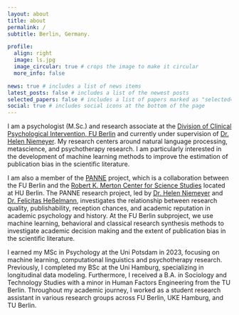 ```yaml
---
layout: about
title: about
permalink: /
subtitle: Berlin, Germany.

profile:
  align: right
  image: ls.jpg
  image_circular: true # crops the image to make it circular
  more_info: false

news: true # includes a list of news items
latest_posts: false # includes a list of the newest posts
selected_papers: false # includes a list of papers marked as "selected={true}"
social: true # includes social icons at the bottom of the page
---
```



I am a psychologist (M.Sc.) and research associate at the <a href='https://www.ewi-psy.fu-berlin.de/en/psychologie/arbeitsbereiche/klinisch_psychologische_intervention/'>Division of Clinical Psychological Intervention, FU Berlin</a> and currently under supervision of  <a href='https://www.ewi-psy.fu-berlin.de/psychologie/arbeitsbereiche/klinisch_psychologische_intervention/mitarbeiter/hniemeyer/index.html'>Dr. Helen Niemeyer</a>. My research centers around natural language processing, metascience, and psychotherapy research. I am particularly interested in the development of machine learning methods to improve the estimation of publication bias in the scientific literature.

I am also a member of the <a href='https://www.berlin-university-alliance.de/commitments/research-quality/project-list-20/panne/index.html'>PANNE</a> project, which is a collaboration between the FU Berlin and the <a href='https://www.rmz.hu-berlin.de/en/rmz'>Robert K. Merton Center for Science Studies</a> located at HU Berlin. The PANNE research project, led by <a href='https://www.ewi-psy.fu-berlin.de/psychologie/arbeitsbereiche/klinisch_psychologische_intervention/mitarbeiter/hniemeyer/index.html'>Dr. Helen Niemeyer</a> and <a href='https://www.rmz.hu-berlin.de/en/members/staff/dr-felicitas-hesselmann'>Dr. Felicitas Heßelmann</a>, investigates the relationship between research quality, publishability, reception chances, and academic reputation in academic psychology and history. At the FU Berlin subproject, we use machine learning, behavioral and classical research synthesis methods to investigate academic decision making and the extent of publication bias in the scientific literature.

I earned my MSc in Psychology at the Uni Potsdam in 2023, focusing on machine learning, computational linguistics and psychotherapy research. Previously, I completed my BSc at the Uni Hamburg, specializing in longitudinal data modeling. Furthermore, I received a B.A. in Sociology and Technology Studies with a minor in Human Factors Engineering from the TU Berlin. Throughout my academic journey, I worked as a student research assistant in various research groups across FU Berlin, UKE Hamburg, and TU Berlin.